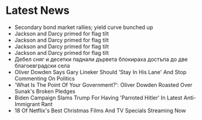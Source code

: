 # Latest News
-  Secondary bond market rallies; yield curve bunched up
-  Jackson and Darcy primed for flag tilt
-  Jackson and Darcy primed for flag tilt
-  Jackson and Darcy primed for flag tilt
-  Jackson and Darcy primed for flag tilt
-  Дебел сняг и десетки паднали дървета блокираха достъпа до две благоевградски села
-  Oliver Dowden Says Gary Lineker Should 'Stay In His Lane' And Stop Commenting On Politics
-  'What Is The Point Of Your Government?': Oliver Dowden Roasted Over Sunak's Broken Pledges
-  Biden Campaign Slams Trump For Having 'Parroted Hitler' In Latest Anti-Immigrant Rant
-  18 Of Netflix's Best Christmas Films And TV Specials Streaming Now
